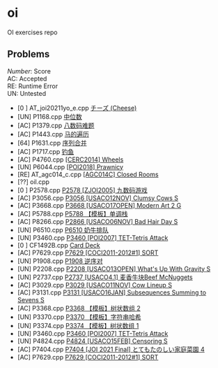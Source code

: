 # oi
OI exercises repo
## Problems
<i>Number</i>: Score <br>
AC: Accepted <br>
RE: Runtime Error <br>
UN: Untested <br>

- [0 ] AT_joi20211yo_e.cpp   [チーズ (Cheese) ](https://atcoder.jp/contests/joi2011yo/tasks/joi2011yo_e) 
- [UN] P1168.cpp [中位数](https://www.luogu.com.cn/problem/P1168)
- [AC] P1379.cpp [八数码难题](https://www.luogu.com.cn/problem/P1379)
- [AC] P1443.cpp [马的遍历](https://www.luogu.com.cn/problem/P1443)
- [64] P1631.cpp [序列合并](https://www.luogu.com.cn/problem/P1631)
- [AC] P1717.cpp [钓鱼](https://www.luogu.com.cn/problem/P1717)
- [AC] P4760.cpp [[CERC2014] Wheels](https://www.luogu.com.cn/problem/P4760)
- [UN] P6044.cpp [[POI2018] Prawnicy](https://www.luogu.com.cn/problem/P6044)
- [RE] AT_agc014_c.cpp [[AGC014C] Closed Rooms](https://atcoder.jp/contests/agc014/tasks/agc014_c) 
- [??] oil.cpp
- [0 ] P2578.cpp [P2578 [ZJOI2005] 九数码游戏](https://www.luogu.com.cn/problem/P2578)
- [AC] P3056.cpp [P3056 [USACO12NOV] Clumsy Cows S](https://www.luogu.com.cn/problem/P3056)
- [AC] P3668.cpp [P3668 [USACO17OPEN] Modern Art 2 G](https://www.luogu.com.cn/problem/P3668)
- [AC] P5788.cpp [P5788 【模板】单调栈 ](https://www.luogu.com.cn/problem/P5788)
- [AC] P8266.cpp [P2866 [USACO06NOV] Bad Hair Day S](https://www.luogu.com.cn/problem/P2866)
- [UN] P6510.cpp [P6510 奶牛排队](https://www.luogu.com.cn/problem/P6510)
- [UN] P3460.cpp [P3460 [POI2007] TET-Tetris Attack](https://www.luogu.com.cn/problem/P3460)
- [0 ] CF1492B.cpp [Card Deck](https://codeforces.com/problemset/problem/1492/B)
- [AC] P7629.cpp [P7629 [COCI2011-2012#1] SORT](https://www.luogu.com.cn/problem/P7629)
- [UN] P1908.cpp [P1908 逆序对](https://www.luogu.com.cn/problem/P1908)
- [UN] P2208.cpp [P2208 [USACO13OPEN] What's Up With Gravity S](https://www.luogu.com.cn/problem/P2208)
- [UN] P2737.cpp [P2737 [USACO4.1] 麦香牛块Beef McNuggets](https://www.luogu.com.cn/problem/P2737)
- [AC] P3029.cpp [P3029 [USACO11NOV] Cow Lineup S](https://www.luogu.com.cn/problem/P3029)
- [AC] P3131.cpp [P3131 [USACO16JAN] Subsequences Summing to Sevens S](https://www.luogu.com.cn/problem/P3131)
- [AC] P3368.cpp [P3368 【模板】树状数组 2](https://www.luogu.com.cn/problem/P3368)
- [UN] P3370.cpp [P3370 【模板】字符串哈希](https://www.luogu.com.cn/problem/P3370)
- [UN] P3374.cpp [P3374 【模板】树状数组 1](https://www.luogu.com.cn/problem/P3374)
- [UN] P3460.cpp [P3460 [POI2007] TET-Tetris Attack](https://www.luogu.com.cn/problem/P3460)
- [UN] P4824.cpp [P4824 [USACO15FEB] Censoring S](https://www.luogu.com.cn/problem/P4824)
- [AC] P7404.cpp [P7404 [JOI 2021 Final] とてもたのしい家庭菜園 4](https://www.luogu.com.cn/problem/P7404)
- [AC] P7629.cpp [P7629 [COCI2011-2012#1] SORT](https://www.luogu.com.cn/problem/P7629)